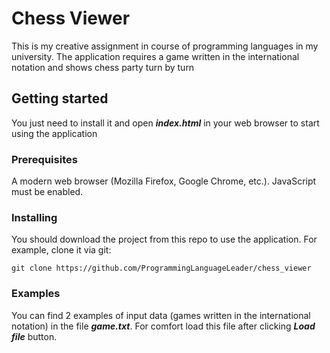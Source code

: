 # Chess Viewer
This is my creative assignment in course of programming languages in my university. The application requires a game written in the international notation and shows chess party turn by turn

## Getting started
You just need to install it and open _**index.html**_ in your web browser to start using the application
### Prerequisites
A modern web browser (Mozilla Firefox, Google Chrome, etc.). JavaScript must be enabled.
### Installing
You should download the project from this repo to use the application.
For example, clone it via git:
```
git clone https://github.com/ProgrammingLanguageLeader/chess_viewer
```
### Examples
You can find 2 examples of input data (games written in the international notation) in the file _**game.txt**_. For comfort load this file after clicking _**Load file**_ button.
